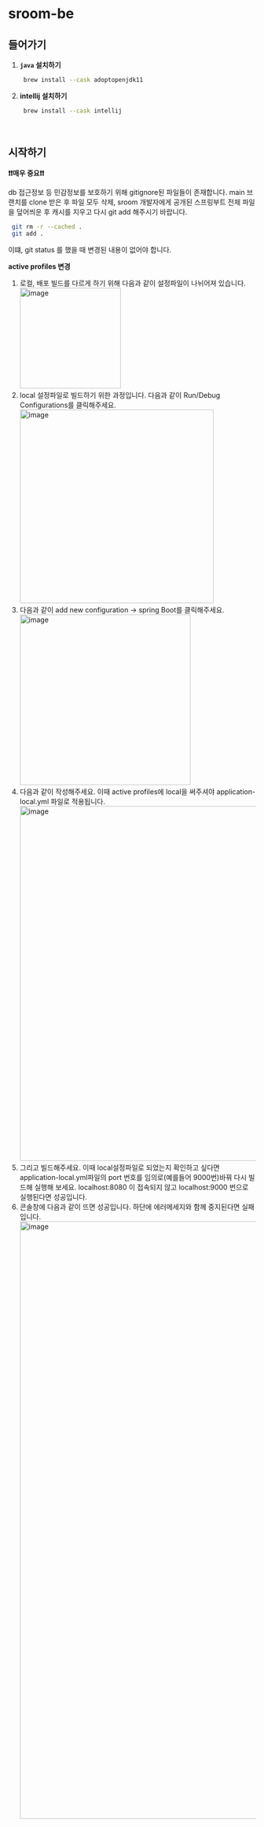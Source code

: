 # sroom-be

## 들어가기

1. **`java` 설치하기**

   ```bash
    brew install --cask adoptopenjdk11
    ```

2. **intellij 설치하기**
   ```bash
    brew install --cask intellij
    ```

<br>

## 시작하기

**❗️❗️매우 중요❗️❗️**

db 접근정보 등 민감정보를 보호하기 위해 gitignore된 파일들이 존재합니다. main 브랜치를 clone 받은 후 파일 모두 삭제, sroom 개발자에게 공개된 스프링부트 전체 파일을 덮어씌운 후 캐시를 지우고 다시 git add 해주시기 바랍니다.
  ```bash
   git rm -r --cached .
   git add .
   ```
이떄, git status 를 했을 때 변경된 내용이 없어야 합니다.
<br>

**active profiles 변경**

1. 로컬, 배포 빌드를 다르게 하기 위해 다음과 같이 설정파일이 나뉘어져 있습니다.<br>
   <img width="205" alt="image" src="https://github.com/4m9d/sroom-be/assets/96522218/5b92fbac-a2af-4614-8752-d62700504c00">
2. local 설정파일로 빌드하기 위한 과정입니다. 다음과 같이 Run/Debug Configurations를 클릭해주세요. <br>
   <img width="394" alt="image" src="https://github.com/4m9d/sroom-be/assets/96522218/1c6dae1a-365a-46bb-a063-bafc4a69f5bf">
3. 다음과 같이 add new configuration -> spring Boot를 클릭해주세요. <br>
   <img width="347" alt="image" src="https://github.com/4m9d/sroom-be/assets/96522218/7b09906d-d2ff-4f91-804d-d1713c9a7c07">
4. 다음과 같이 작성해주세요. 이때 active profiles에 local을 써주셔야 application-local.yml 파일로 적용됩니다.
   <img width="722" alt="image" src="https://github.com/4m9d/sroom-be/assets/96522218/e77dc25c-effa-481b-8397-2c2fed2201a3">
5. 그리고 빌드해주세요. 이때 local설정파일로 되었는지 확인하고 싶다면 application-local.yml파일의 port 번호를 임의로(예를들어 9000번)바꿔 다시 빌드해 실행해 보세요. localhost:8080 이 접속되지 않고 localhost:9000 번으로 실행된다면 성공입니다.
6. 콘솔창에 다음과 같이 뜨면 성공입니다. 하단에 에러메세지와 함께 중지된다면 실패입니다.
   <img width="1216" alt="image" src="https://github.com/4m9d/sroom-be/assets/96522218/ff8029bb-578b-47d1-bf92-91c18e7e3892">


